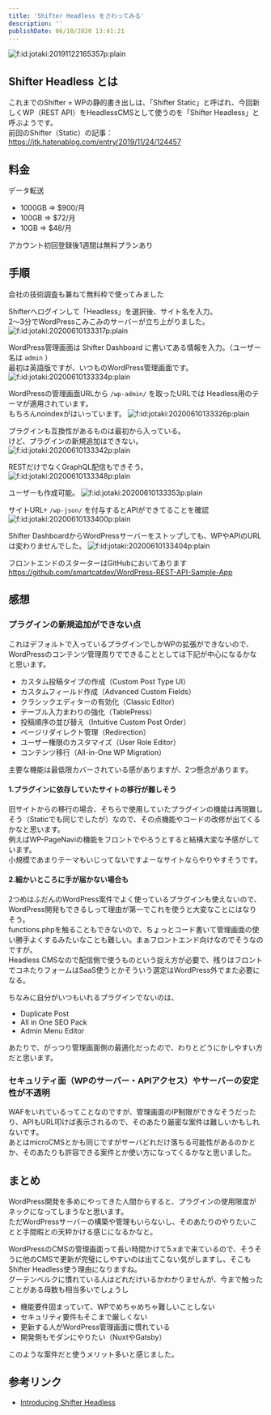 ```yaml
---
title: 'Shifter Headless をさわってみる'
description: ''
publishDate: 06/10/2020 13:41:21
---
```

<p><span itemscope itemtype="http://schema.org/Photograph"><img src="/images/hatena/20191122165357.png" alt="f:id:jotaki:20191122165357p:plain" title="f:id:jotaki:20191122165357p:plain" class="hatena-fotolife" itemprop="image"></span></p>

<h2>Shifter Headless とは</h2>

<p>これまでのShifter = WPの静的書き出しは、「Shifter Static」と呼ばれ、今回新しくWP（REST API）をHeadlessCMSとして使うのを「Shifter Headless」と呼ぶようです。<br />
前回のShifter（Static）の記事：<a href="https://jtk.hatenablog.com/entry/2019/11/24/124457">https://jtk.hatenablog.com/entry/2019/11/24/124457</a></p>

<h2>料金</h2>

<p>データ転送</p>

<ul>
<li>1000GB => $900/月</li>
<li>100GB => $72/月</li>
<li>10GB => $48/月</li>
</ul>


<p>アカウント初回登録後1週間は無料プランあり</p>

<h2>手順</h2>

<p>会社の技術調査も兼ねて無料枠で使ってみました</p>

<p>Shifterへログインして「Headless」を選択後、サイト名を入力。<br />
2〜3分でWordPressこみこみのサーバーが立ち上がりました。
<span itemscope itemtype="http://schema.org/Photograph"><img src="/images/hatena/20200610133317.png" alt="f:id:jotaki:20200610133317p:plain" title="f:id:jotaki:20200610133317p:plain" class="hatena-fotolife" itemprop="image"></span></p>

<p>WordPress管理画面は Shifter Dashboard に書いてある情報を入力。（ユーザー名は <code>admin</code> ）<br />
最初は英語版ですが、いつものWordPress管理画面です。
<span itemscope itemtype="http://schema.org/Photograph"><img src="/images/hatena/20200610133334.png" alt="f:id:jotaki:20200610133334p:plain" title="f:id:jotaki:20200610133334p:plain" class="hatena-fotolife" itemprop="image"></span></p>

<p>WordPressの管理画面URLから <code>/wp-admin/</code> を取ったURLでは Headless用のテーマが適用されています。<br />
もちろんnoindexがはいっています。
<span itemscope itemtype="http://schema.org/Photograph"><img src="/images/hatena/20200610133326.png" alt="f:id:jotaki:20200610133326p:plain" title="f:id:jotaki:20200610133326p:plain" class="hatena-fotolife" itemprop="image"></span></p>

<p>プラグインも互換性があるものは最初から入っている。<br />
けど、プラグインの新規追加はできない。
<span itemscope itemtype="http://schema.org/Photograph"><img src="/images/hatena/20200610133342.png" alt="f:id:jotaki:20200610133342p:plain" title="f:id:jotaki:20200610133342p:plain" class="hatena-fotolife" itemprop="image"></span></p>

<p>RESTだけでなくGraphQL配信もできそう。
<span itemscope itemtype="http://schema.org/Photograph"><img src="/images/hatena/20200610133348.png" alt="f:id:jotaki:20200610133348p:plain" title="f:id:jotaki:20200610133348p:plain" class="hatena-fotolife" itemprop="image"></span></p>

<p>ユーザーも作成可能。
<span itemscope itemtype="http://schema.org/Photograph"><img src="/images/hatena/20200610133353.png" alt="f:id:jotaki:20200610133353p:plain" title="f:id:jotaki:20200610133353p:plain" class="hatena-fotolife" itemprop="image"></span></p>

<p>サイトURL+ <code>/wp-json/</code> を付与するとAPIができてることを確認
<span itemscope itemtype="http://schema.org/Photograph"><img src="/images/hatena/20200610133400.png" alt="f:id:jotaki:20200610133400p:plain" title="f:id:jotaki:20200610133400p:plain" class="hatena-fotolife" itemprop="image"></span></p>

<p>Shifter DashboardからWordPressサーバーをストップしても、WPやAPIのURLは変わりませんでした。
<span itemscope itemtype="http://schema.org/Photograph"><img src="/images/hatena/20200610133404.png" alt="f:id:jotaki:20200610133404p:plain" title="f:id:jotaki:20200610133404p:plain" class="hatena-fotolife" itemprop="image"></span></p>

<p>フロントエンドのスターターはGitHubにおいてあります
<a href="https://github.com/smartcatdev/WordPress-REST-API-Sample-App">https://github.com/smartcatdev/WordPress-REST-API-Sample-App</a></p>

<h2>感想</h2>

<h3>プラグインの新規追加ができない点</h3>

<p>これはデフォルトで入っているプラグインでしかWPの拡張ができないので、WordPressのコンテンツ管理周りでできることとしては下記が中心になるかなと思います。</p>

<ul>
<li>カスタム投稿タイプの作成（Custom Post Type UI）</li>
<li>カスタムフィールド作成（Advanced Custom Fields）</li>
<li>クラシックエディターの有効化（Classic Editor）</li>
<li>テーブル入力まわりの強化（TablePress）</li>
<li>投稿順序の並び替え（Intuitive Custom Post Order）</li>
<li>ページリダイレクト管理（Redirection）</li>
<li>ユーザー権限のカスタマイズ（User Role Editor）</li>
<li>コンテンツ移行（All-in-One WP Migration）</li>
</ul>


<p>主要な機能は最低限カバーされている感がありますが、2つ懸念があります。</p>

<h4>1.プラグインに依存していたサイトの移行が難しそう</h4>

<p>旧サイトからの移行の場合、そちらで使用していたプラグインの機能は再現難しそう（Staticでも同じでしたが）なので、その点機能やコードの改修が出てくるかなと思います。<br />
例えばWP-PageNaviの機能をフロントでやろうとすると結構大変な予感がしています。<br />
小規模であまりテーマもいじってないですよーなサイトならやりやすそうです。</p>

<h4>2.細かいところに手が届かない場合も</h4>

<p>2つめはふだんのWordPress案件でよく使っているプラグインも使えないので、WordPress開発もできるしって理由が第一でこれを使うと大変なことにはなりそう。<br />
functions.phpを触ることもできないので、ちょっとコード書いて管理画面の使い勝手よくするみたいなことも難しい。まぁフロントエンド向けなのでそうなのですが。<br />
Headless CMSなので配信側で使うものという捉え方が必要で、残りはフロントでコネたりフォームはSaaS使うとかそういう選定はWordPress外でまた必要になる。</p>

<p>ちなみに自分がいつもいれるプラグインでないのは、</p>

<ul>
<li>Duplicate Post</li>
<li>All in One SEO Pack</li>
<li>Admin Menu Editor</li>
</ul>


<p>あたりで、がっつり管理画面側の最適化だったので、わりとどうにかしやすい方だと思います。</p>

<h3>セキュリティ面（WPのサーバー・APIアクセス）やサーバーの安定性が不透明</h3>

<p>WAFをいれているってことなのですが、管理画面のIP制限ができなそうだったり、APIもURL叩けば表示されるので、そのあたり厳密な案件は難しいかもしれないです。<br />
あとはmicroCMSとかも同じですがサーバどれだけ落ちる可能性があるのかとか、そのあたりも許容できる案件とか使い方になってくるかなと思いました。</p>

<h2>まとめ</h2>

<p>WordPress開発を多めにやってきた人間からすると、プラグインの使用限度がネックになってしまうなと思います。<br />
ただWordPressサーバーの構築や管理もいらないし、そのあたりのやりたいことと手間暇との天秤かける感じになるかなと。</p>

<p>WordPressのCMSの管理画面って長い時間かけて5.xまで来ているので、そうそうに他のCMSで更新が完璧にしやすいのは出てこない気がしますし、そこもShifter Headless使う理由になりますね。<br />
グーテンベルクに慣れている人はどれだけいるかわかりませんが、今まで触ったことがある母数も相当多いでしょうし</p>

<ul>
<li>機能要件固まっていて、WPでめちゃめちゃ難しいことしない</li>
<li>セキュリティ要件もそこまで厳しくない</li>
<li>更新する人がWordPress管理画面に慣れている</li>
<li>開発側もモダンにやりたい（NuxtやGatsby）</li>
</ul>


<p>このような案件だと使うメリット多いと感じました。</p>

<h2>参考リンク</h2>

<ul>
<li><a href="https://support.getshifter.io/en/articles/3870662-introducing-shifter-headless">Introducing Shifter Headless</a></li>
</ul>


